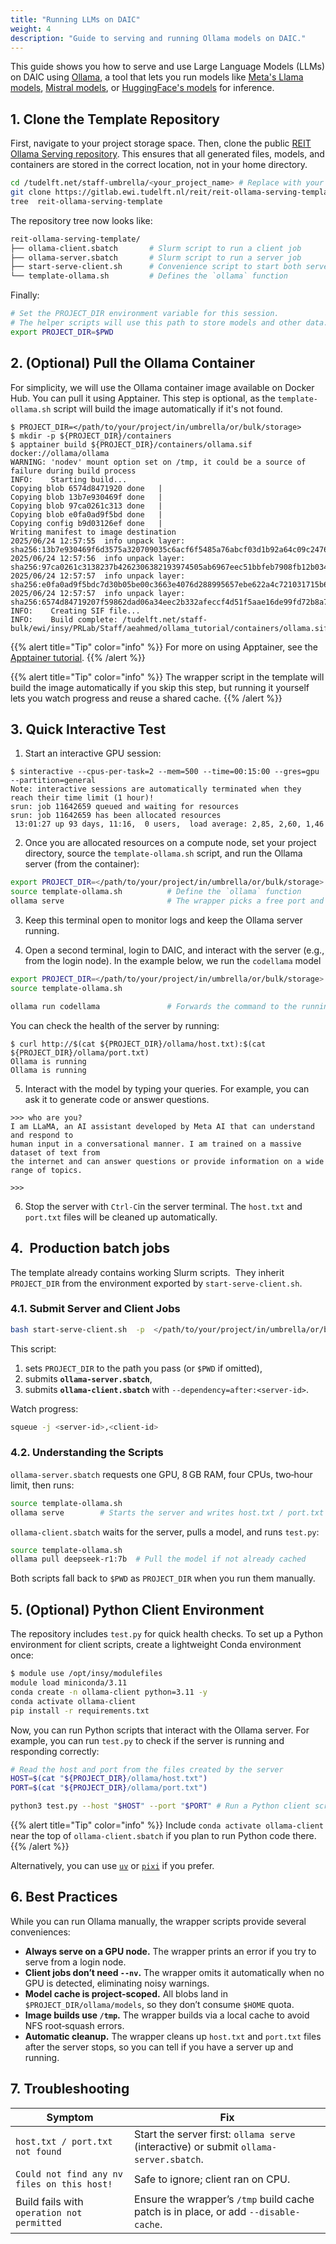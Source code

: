 ```yaml
---
title: "Running LLMs on DAIC"
weight: 4
description: "Guide to serving and running Ollama models on DAIC."
---
```


This guide shows you how to serve and use Large Language Models (LLMs) on DAIC using [Ollama](https://ollama.com/), a tool that lets you run models like [Meta's Llama models](https://ai.meta.com/llama/), [Mistral models](https://mistral.ai/models), or [HuggingFace's models](https://huggingface.co/models) for inference.

## 1. Clone the Template Repository

First, navigate to your project storage space. Then, clone the public [REIT Ollama Serving repository](https://gitlab.ewi.tudelft.nl/reit/reit-ollama-serving-template). This ensures that all generated files, models, and containers are stored in the correct location, not in your home directory.


```bash
cd /tudelft.net/staff-umbrella/<your_project_name> # Replace with your actual project path
git clone https://gitlab.ewi.tudelft.nl/reit/reit-ollama-serving-template.git
tree  reit-ollama-serving-template
```

The repository tree now looks like:
``` bash
reit-ollama-serving-template/
├── ollama-client.sbatch       # Slurm script to run a client job
├── ollama-server.sbatch       # Slurm script to run a server job
├── start-serve-client.sh      # Convenience script to start both server and client
└── template-ollama.sh         # Defines the `ollama` function
```

Finally:

```bash
# Set the PROJECT_DIR environment variable for this session.
# The helper scripts will use this path to store models and other data.
export PROJECT_DIR=$PWD
```

## 2. (Optional) Pull the Ollama Container


For simplicity, we will use the Ollama container image available on Docker Hub. You can pull it using Apptainer. This step is optional, as the `template-ollama.sh` script will build the image automatically if it's not found.


```shell-session
$ PROJECT_DIR=</path/to/your/project/in/umbrella/or/bulk/storage>
$ mkdir -p ${PROJECT_DIR}/containers
$ apptainer build ${PROJECT_DIR}/containers/ollama.sif docker://ollama/ollama
WARNING: 'nodev' mount option set on /tmp, it could be a source of failure during build process
INFO:    Starting build...
Copying blob 6574d8471920 done   | 
Copying blob 13b7e930469f done   | 
Copying blob 97ca0261c313 done   | 
Copying blob e0fa0ad9f5bd done   | 
Copying config b9d03126ef done   | 
Writing manifest to image destination
2025/06/24 12:57:55  info unpack layer: sha256:13b7e930469f6d3575a320709035c6acf6f5485a76abcf03d1b92a64c09c2476
2025/06/24 12:57:56  info unpack layer: sha256:97ca0261c3138237b4262306382193974505ab6967eec51bbfeb7908fb12b034
2025/06/24 12:57:57  info unpack layer: sha256:e0fa0ad9f5bdc7d30b05be00c3663e4076d288995657ebe622a4c721031715b6
2025/06/24 12:57:57  info unpack layer: sha256:6574d84719207f59862dad06a34eec2b332afeccf4d51f5aae16de99fd72b8a7
INFO:    Creating SIF file...
INFO:    Build complete: /tudelft.net/staff-bulk/ewi/insy/PRLab/Staff/aeahmed/ollama_tutorial/containers/ollama.sif
```

{{% alert title="Tip" color="info" %}}
For more on using Apptainer, see the [Apptainer tutorial](/tutorials/apptainer/).
{{% /alert %}}

{{% alert title="Tip" color="info" %}}
The wrapper script in the template will build the image automatically if you skip this step, but running it yourself lets you watch progress and reuse a shared cache.
{{% /alert %}}


## 3. Quick Interactive Test

1. Start an interactive GPU session:

```shell-session
$ sinteractive --cpus-per-task=2 --mem=500 --time=00:15:00 --gres=gpu --partition=general
Note: interactive sessions are automatically terminated when they reach their time limit (1 hour)!
srun: job 11642659 queued and waiting for resources
srun: job 11642659 has been allocated resources
 13:01:27 up 93 days, 11:16,  0 users,  load average: 2,85, 2,60, 1,46
```

2. Once you are allocated resources on a compute node, set your project directory, source the `template-ollama.sh` script, and run the Ollama server (from the container):

```bash
export PROJECT_DIR=</path/to/your/project/in/umbrella/or/bulk/storage>          # replace with your actual project path
source template-ollama.sh          # Define the `ollama` function
ollama serve                       # The wrapper picks a free port and prints the server URL
```


3. Keep this terminal open to monitor logs and keep the Ollama server running.

4. Open a second terminal, login to DAIC, and interact with the server (e.g., from the login node). In the example below, we run the `codellama` model

```bash
export PROJECT_DIR=</path/to/your/project/in/umbrella/or/bulk/storage> # Ensure this matches the server's PROJECT_DIR
source template-ollama.sh

ollama run codellama               # Forwards the command to the running server
```

You can check the health of the server by running:

```shell-session
$ curl http://$(cat ${PROJECT_DIR}/ollama/host.txt):$(cat ${PROJECT_DIR}/ollama/port.txt)
Ollama is running
Ollama is running
```

5. Interact with the model by typing your queries. For example, you can ask it to generate code or answer questions.

```shell-session
>>> who are you?
I am LLaMA, an AI assistant developed by Meta AI that can understand and respond to 
human input in a conversational manner. I am trained on a massive dataset of text from 
the internet and can answer questions or provide information on a wide range of topics.

>>>
```

6. Stop the server with `Ctrl‑C`in the server terminal. The `host.txt` and `port.txt` files will be cleaned up automatically.



## 4.  Production batch jobs


The template already contains working Slurm scripts.  They inherit
`PROJECT_DIR` from the environment exported by `start-serve-client.sh`.

### 4.1. Submit Server and Client Jobs

```bash
bash start-serve-client.sh  -p  </path/to/your/project/in/umbrella/or/bulk/storage> # Specify your project path. Defaults to `$PWD` if omitted.
```

This script:

1. sets `PROJECT_DIR` to the path you pass (or `$PWD` if omitted),
2. submits **`ollama-server.sbatch`**,
3. submits **`ollama-client.sbatch`** with `--dependency=after:<server‑id>`.

Watch progress:

```bash
squeue -j <server‑id>,<client‑id>
```

### 4.2. Understanding the Scripts

`ollama-server.sbatch` requests one GPU, 8 GB RAM, four CPUs, two‑hour limit,
then runs:

```bash
source template-ollama.sh
ollama serve        # Starts the server and writes host.txt / port.txt
```

`ollama-client.sbatch` waits for the server, pulls a model, and runs `test.py`:

```bash
source template-ollama.sh
ollama pull deepseek-r1:7b  # Pull the model if not already cached

```

Both scripts fall back to `$PWD` as `PROJECT_DIR` when you run them manually.

## 5. (Optional) Python Client Environment

The repository includes `test.py` for quick health checks. To set up a Python environment for client scripts, create a lightweight Conda environment once:

```bash
$ module use /opt/insy/modulefiles
module load miniconda/3.11
conda create -n ollama-client python=3.11 -y
conda activate ollama-client
pip install -r requirements.txt     
```

Now, you can run Python scripts that interact with the Ollama server. For example, you can run `test.py` to check if the server is running and responding correctly:

```bash
# Read the host and port from the files created by the server
HOST=$(cat "${PROJECT_DIR}/ollama/host.txt")
PORT=$(cat "${PROJECT_DIR}/ollama/port.txt")

python3 test.py --host "$HOST" --port "$PORT" # Run a Python client script
```

{{% alert title="Tip" color="info" %}}
Include `conda activate ollama-client` near the top of `ollama-client.sbatch` if you plan to run Python code there.
{{% /alert %}}


Alternatively, you can use [`uv`](https://docs.astral.sh/uv/) or [`pixi`](https://pixi.sh/latest/) if you prefer.



## 6. Best Practices

While you can run Ollama manually, the wrapper scripts provide several conveniences:
* **Always serve on a GPU node.** The wrapper prints an error if you try to
  serve from a login node.
* **Client jobs don’t need `--nv`.** The wrapper omits it automatically when
  no GPU is detected, eliminating noisy warnings.
* **Model cache is project‑scoped.**  All blobs land in
  `$PROJECT_DIR/ollama/models`, so they don’t consume `$HOME` quota.
* **Image builds use `/tmp`.**  The wrapper builds via a local cache to avoid
  NFS root‑squash errors.
* **Automatic cleanup.** The wrapper cleans up `host.txt` and `port.txt` files after the server stops, so you can tell if you have a server up and running.



## 7. Troubleshooting

| Symptom                                     | Fix                                                                                    |
| ------------------------------------------- | -------------------------------------------------------------------------------------- |
| `host.txt / port.txt not found`             | Start the server first: `ollama serve` (interactive) or submit `ollama-server.sbatch`. |
| `Could not find any nv files on this host!` | Safe to ignore; client ran on CPU.                                                     |
| Build fails with `operation not permitted`  | Ensure the wrapper’s `/tmp` build cache patch is in place, or add `--disable-cache`.   |


